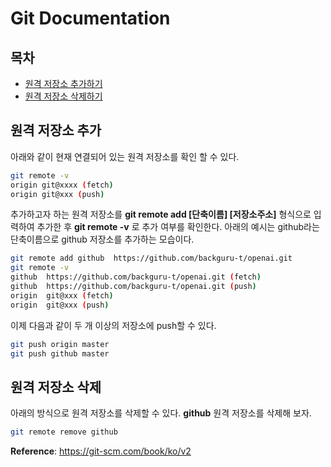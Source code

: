 # Git Documentation

## 목차
- [원격 저장소 추가하기](#원격-저장소-추가)
- [원격 저장소 삭제하기](#원격-저장소-삭제)

## 원격 저장소 추가

아래와 같이 현재 연결되어 있는 원격 저장소를 확인 할 수 있다.

```bash
git remote -v
origin git@xxxx (fetch)
origin git@xxx (push)
```

추가하고자 하는 원격 저장소를 **git remote add [단축이름] [저장소주소]** 형식으로 입력하여 추가한 후 **git remote -v** 로 추가 여부를 확인한다.
아래의 예시는 github라는 단축이름으로 github 저장소를 추가하는 모습이다.

```bash
git remote add github  https://github.com/backguru-t/openai.git
git remote -v
github  https://github.com/backguru-t/openai.git (fetch)
github  https://github.com/backguru-t/openai.git (push)
origin  git@xxx (fetch)
origin  git@xxx (push)
```

이제 다음과 같이 두 개 이상의 저장소에 push할 수 있다.
```bash
git push origin master
git push github master
```

## 원격 저장소 삭제
아래의 방식으로 원격 저장소를 삭제할 수 있다. **github** 원격 저장소를 삭제해 보자.

```bash
git remote remove github
```

**Reference**: https://git-scm.com/book/ko/v2


